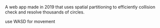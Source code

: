 A web app made in 2019 that uses spatial partitioning to efficiently collision check and resolve thousands of circles.

use WASD for movement